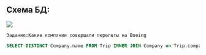 

## Схема БД:



![](https://i.imgur.com/3oHRH3b.png)




```
Задание:Какие компании совершали перелеты на Boeing

```

```SQL
SELECT DISTINCT Company.name FROM Trip INNER JOIN Company on Trip.company = Company.id WHERE plane = "Boeing";
```


